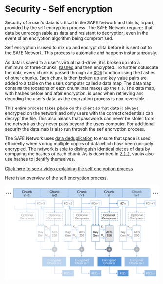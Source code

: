 # Security - Self encryption
Security of a user's data is critical in the SAFE Network and this is, in part, provided by the self encryption process. The SAFE Network requires that data be unrecognisable as data and resistant to decryption, even in the event of an encryption algorithm being compromised.

Self encryption is used to mix up and encrypt data before it is sent out to the SAFE Network. This process is automatic and happens instantaneously.

As data is saved to a user's virtual hard-drive, it is broken up into a minimum of three chunks, [hashed](http://en.wikipedia.org/wiki/Hash_function) and then encrypted. To further obfuscate the data, every chunk is passed through an [XOR](http://en.wikipedia.org/wiki/Exclusive_or) function using the hashes of other chunks.
Each chunk is then broken up and key value pairs are added to a table on the users computer called a data map. The data map contains the locations of each chunk that makes up the file. The data map, with hashes before and after encryption, is used when retrieving and decoding the user's data, as the encryption process is non reversible.

This entire process takes place on the client so that data is always encrypted on the network and only users with the correct credentials can decrypt the file. This also means that passwords can never be stolen from the network as they never pass beyond the users computer.
For additional security the data map is also run through the self encryption process.

The SAFE Network uses [data deduplication](http://en.wikipedia.org/wiki/Data_deduplication) to ensure that space is used efficiently when storing multiple copies of data which have been uniquely encrypted. The network is able to distinguish identical pieces of data by comparing the hashes of each chunk. As is described in [2.2.2](./guaranteed_vault_identification.html), vaults also use hashes to identify themselves.

[Click here to see a video explaining the self encryption process](https://www.youtube.com/watch?v=Jnvwv4z17b4)

Here is an overview of the self encryption process.

![Self encryption figure](./img/self-encryption.png)
